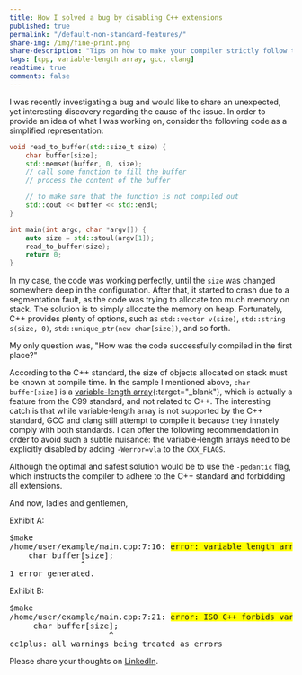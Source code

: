 ```yaml
---
title: How I solved a bug by disabling C++ extensions
published: true
permalink: "/default-non-standard-features/"
share-img: /img/fine-print.png
share-description: "Tips on how to make your compiler strictly follow the C++ standard"
tags: [cpp, variable-length array, gcc, clang]
readtime: true
comments: false
---
```


I was recently investigating a bug and would like to share an unexpected, yet interesting discovery regarding the cause of the issue.
In order to provide an idea of what I was working on, consider the following code as a simplified representation:

```cpp
void read_to_buffer(std::size_t size) {
    char buffer[size];
    std::memset(buffer, 0, size);
    // call some function to fill the buffer
    // process the content of the buffer

    // to make sure that the function is not compiled out
    std::cout << buffer << std::endl;
}

int main(int argc, char *argv[]) {
    auto size = std::stoul(argv[1]);
    read_to_buffer(size);
    return 0;
}
```

In my case, the code was working perfectly, until the `size` was changed somewhere deep in the configuration. After that, it started to crash due to a segmentation fault, as the code was trying to allocate too much memory on stack. The solution is to simply allocate the memory on heap. Fortunately, C++ provides plenty of options, such as `std::vector v(size)`, `std::string s(size, 0)`, `std::unique_ptr(new char[size])`, and so forth.

My only question was, "How was the code successfully compiled in the first place?"

According to the C++ standard, the size of objects allocated on stack must be known at compile time. In the sample I mentioned above, `char buffer[size]` is a [variable-length array](https://en.cppreference.com/w/c/language/array){:target="_blank"}, which is actually a feature from the C99 standard, and not related to C++.
The interesting catch is that while variable-length array is not supported by the C++ standard, GCC and clang still attempt to compile it because they innately comply with both standards.
I can offer the following recommendation in order to avoid such a subtle nuisance: the variable-length arrays need to be explicitly disabled by adding `-Werror=vla` to the `CXX_FLAGS`.

Although the optimal and safest solution would be to use the `-pedantic` flag, which instructs the compiler to adhere to the C++ standard and forbidding all extensions.

And now, ladies and gentlemen,

Exhibit A:

<pre>
$make
/home/user/example/main.cpp:7:16: <span style="background-color: #FFFF00">error: variable length arrays are a C99 feature [-Werror,-Wvla-extension]</span>
    char buffer[size];
               ^
1 error generated.
</pre>

Exhibit B:

<pre>
$make
/home/user/example/main.cpp:7:21: <span style="background-color: #FFFF00">error: ISO C++ forbids variable length array ‘buffer’ [-Werror=vla]</span>
     char buffer[size];
                     ^
cc1plus: all warnings being treated as errors
</pre>

Please share your thoughts on [LinkedIn](https://www.linkedin.com/posts/ddanilov_cpplus-activity-6707398283444146176-raKg?utm_source=share&utm_medium=member_desktop).
